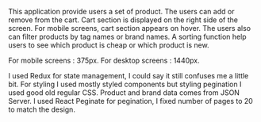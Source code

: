 This application provide users a set of product. The users can add or remove from the cart. Cart section is displayed on the right side of the screen. For mobile screens, cart section appears on hover. The users also can filter products by tag names or brand names. A sorting function help users to see which product is cheap or which product is new. 

For mobile screens : 375px.
For desktop screens : 1440px.

I used Redux for state management, I could say it still confuses me a little bit.
For styling I used mostly styled components but styling pegination I used good old regular CSS.
Product and brand data comes from JSON Server. 
I used React Peginate for pegination, I fixed number of pages to 20 to match the design.
